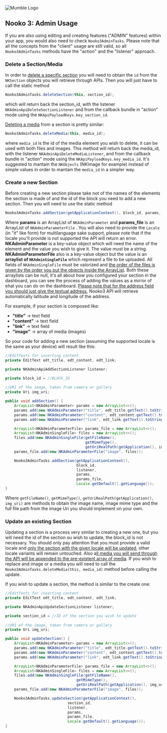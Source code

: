 <img src="https://mumbleideas.it/wp-content/uploads/2017/12/Mumble-anim-300.gif" alt="Mumble Logo" title="Mumble Logo">



## Nooko 3: Admin Usage

If you are also using editing and creating features ("ADMIN" features) within your app, you would also need to check `Nooko3AdminTasks`. Please note that all the concepts from the "client" usage are still valid, so all `Nooko3AdminTasks` methods have the "action" and the "listener" approach.



### Delete a Section/Media

In order to <u>delete a specific section</u> you will need to obtain the `id` from the `NKSection` objects you will retrieve through APIs. Then you will just have to call the static method

```java
Nooko3AdminTasks.deleteSection(this, section_id);
```

which will return back the section_id, with the listener `NKAdminApiDeleteSectionListener` and from the callback bundle in "action" mode using the `NKApiPayloadKeys.key_section_id`.

<u>Deleting a media</u> from a section is pretty similar:

```java
Nooko3AdminTasks.deleteMedia(this, media_id);
```

where `media_id` is the id of the media element you wish to delete, it can be used with both files and images.
This method will return back the media_id, with the listener `NKAdminApiDeleteMediaListener`, and from the callback bundle in "action" mode using the `NKApiPayloadKeys.key_media_id`.
It's suggested to mantain the `NKObjects` (NKImage for example) instead of simple values in order to mantain the `media_id` in a simpler way.



### Create a new Section

Before creating a new section please take not of the names of the elements the section is made of and the id of the block you need to add a new section.
Then you will need to use the static method

```java
Nooko3AdminTasks.addSection(getApplicationContext(), block_id, params, params_file, Locale.getDefault().getLanguage());
```

Where **params** is an ArrayList of `NKAdminParameter` and **params_file** is an ArrayList of `NKAdminParameterFile` . You will also need to provide the `Locale` (in "it" like form) for multilanguage sake support, please note that if the locale you'll provide is not supported the API will return an error.
**NKAdminParameter** is a key-value object which will need the name of the element and the value you wish to give it. The value must be a string.
**NKAdminParameterFile** also is a key-value object but the value is an **arraylist of `NKAdminSingleFile`** which represent a file to be uploaded. All fields of `NKAdminSingleFile` must be valorized and <u>the order of the files is given by the order you put the objects inside the ArrayList</u>.
Both these arraylists can be null, it's all about how you configured your section in the dashboard, you can see the process of adding the values as a mirror of ehat you can do on the dashboard.
<u>Please note that for the address field you should just give the textual address</u>, Nooko3 API will retrieve automatically latitude and longitude of the address.

For example, if your section is composed like:

- **"title"** -> text field
- **"content"** -> text field
- **"link"** -> text field
- **"image"** -> array of media (images)

So your code for adding a new section (assuming the supported locale is the same as your device) will result like this:

```java
//EditTexts for inserting content
private EditText edt_title, edt_content, edt_link;

private NKAdminApiAddSectionListener listener;

private block_id = //BLOCK_ID
    
//URI of the image, taken from camera or gallery
private Uri img_uri;

public void addSection() {
	ArrayList<NKAdminParameter> params = new ArrayList<>();
	params.add(new NKAdminParameter("title", edt_title.getText().toString()));
	params.add(new NKAdminParameter("content", edt_content.getText().toString()));
	params.add(new NKAdminParameter("link", edt_link.getText().toString()));

	ArrayList<NKAdminParameterFile> params_file = new ArrayList<>();
	ArrayList<NKAdminSingleFile> files = new ArrayList<>();
	files.add(new NKAdminSingleFile(getFileName(), 
                                    getMimeType(), 
                                    getUriRealPath(getApplication(), img_uri)));
	params_file.add(new NKAdminParameterFile("image", files));

	Nooko3AdminTasks.addSection(getApplicationContext(), 
                                block_id, 
                                listener, 
                                params, 
                                params_file, 
                                Locale.getDefault().getLanguage());
}
```

Where `getFileName()`, `getMimeType()`, `getUriRealPath(getApplication(), img_uri)` are methods to obtain the image name, image mime type and the full file path from the image Uri you should implement on your own.



### Update an existing Section

Updating a section is a process very similar to creating a new one, but you will need the id of the section ou wish to update, the block_id is not necessary.
You should only pay attention that you must provide a valid locale and <u>only the section with the given locale will be updated</u>, other locale variants will remain untouched. Also a<u>ll media you will send through the API will be appended to the pre-existent array of media</u>. If you wish to replace and image or a media you will need to call the `Nooko3AdminTasks.deleteMedia(this, media_id)` method before calling the update.

If you wish to update a section, the method is similar to the create one:

```java
//EditTexts for inserting content
private EditText edt_title, edt_content, edt_link;

private NKAdminApiUpdateSectionListener listener;

private section_id = //ID of the section you wish to update
    
//URI of the image, taken from camera or gallery
private Uri img_uri;

public void updateSection() {
	ArrayList<NKAdminParameter> params = new ArrayList<>();
	params.add(new NKAdminParameter("title", edt_title.getText().toString()));
	params.add(new NKAdminParameter("content", edt_content.getText().toString()));
	params.add(new NKAdminParameter("link", edt_link.getText().toString()));

	ArrayList<NKAdminParameterFile> params_file = new ArrayList<>();
	ArrayList<NKAdminSingleFile> files = new ArrayList<>();
	files.add(new NKAdminSingleFile(getFileName(), 
                                getMimeType(), 
                                getUriRealPath(getApplication(), img_uri)));
	params_file.add(new NKAdminParameterFile("image", files));

	Nooko3AdminTasks.updateSection(getApplicationContext(), 
                            section_id, 
                            listener, 
                            params, 
                            params_file, 
                            Locale.getDefault().getLanguage());
}
```

